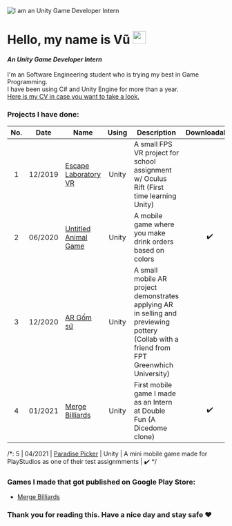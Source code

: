 ![I am an Unity Game Developer Intern](https://i.ibb.co/4tvTGJk/Red-Orange-Abstract-Modern-Shapes-General-Twitch-Banner.png)


# Hello, my name is Vũ <img src="https://raw.githubusercontent.com/MartinHeinz/MartinHeinz/master/wave.gif" width="30px">

#### *An Unity Game Developer Intern*

I'm an Software Engineering student who is trying my best in Game Programming.  
I have been using C# and Unity Engine for more than a year.  
[Here is my CV in case you want to take a look.](https://bit.ly/3tuSoHJ)

### Projects I have done:

No. | Date | Name | Using | Description | Downloadable |
:------------: | :-------------: | ------------- | :-------------: | ------------- | :-------------: |
1 | 12/2019 | [Escape Laboratory VR](https://github.com/trandinhvu13/Escape-Laboratory-VR) | Unity | A small FPS VR project for school assignment w/ Oculus Rift (First time learning Unity) | 
2 | 06/2020 | [Untitled Animal Game](https://github.com/trandinhvu13/Untitled-Animal-Game) | Unity | A mobile game where you make drink orders based on colors | :heavy_check_mark:
3 | 12/2020 | [AR Gốm sứ](https://github.com/trandinhvu13/ARGS) | Unity | A small mobile AR project demonstrates applying AR in selling and previewing pottery (Collab with a friend from FPT Greenwhich University) | 
4 | 01/2021 | [Merge Billiards](https://play.google.com/store/apps/details?id=com.merge.billard) | Unity | First mobile game I made as an Intern at Double Fun (A Dicedome clone) | :heavy_check_mark:
/*:
5 | 04/2021 | [Paradise Picker](https://github.com/trandinhvu13/Paradise-Picker) | Unity | A mini mobile game made for PlayStudios as one of their test assignmments | :heavy_check_mark:
 */

### Games I made that got published on Google Play Store:
* [Merge Billiards](https://play.google.com/store/apps/details?id=com.merge.billard)

### Thank you for reading this. Have a nice day and stay safe ❤ 




